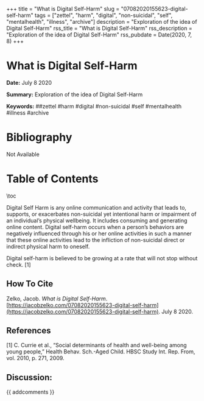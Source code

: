 +++
title = "What is Digital Self-Harm"
slug = "07082020155623-digital-self-harm"
tags = ["zettel", "harm", "digital", "non-suicidal", "self", "mentalhealth", "illness", "archive"]
description = "Exploration of the idea of Digital Self-Harm"
rss_title = "What is Digital Self-Harm"
rss_description = "Exploration of the idea of Digital Self-Harm"
rss_pubdate = Date(2020, 7, 8)
+++



What is Digital Self-Harm
=========

**Date:** July 8 2020

**Summary:** Exploration of the idea of Digital Self-Harm

**Keywords:** ##zettel #harm #digital #non-suicidal #self #mentalhealth #illness #archive

Bibliography
==========

Not Available

Table of Contents
=========

\toc

Digital Self Harm is any online communication and activity that leads to, supports, or exacerbates non-suicidal yet intentional harm or impairment of an individual’s physical wellbeing. It includes consuming and generating online content. Digital self-harm occurs when a person’s behaviors are negatively influenced through his or her online activities in such a manner that these online activities lead to the infliction of non-suicidal direct or indirect physical harm to oneself. 

Digital self-harm is believed to be growing at a rate that will not stop without check. [1]
## How To Cite

 Zelko, Jacob. _What is Digital Self-Harm_. [https://jacobzelko.com/07082020155623-digital-self-harm](https://jacobzelko.com/07082020155623-digital-self-harm). July 8 2020.
## References

[1] C. Currie et al., “Social determinants of health and well-being among young people,” Health Behav. Sch.-Aged Child. HBSC Study Int. Rep. From, vol. 2010, p. 271, 2009.
## Discussion: 

{{ addcomments }}
